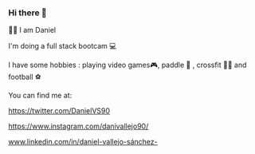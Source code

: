 ### Hi there 👋
🙋‍♂️ I am Daniel 

I'm doing a full stack bootcam 💻

I have some hobbies : playing video games🎮, paddle 🥎 , crossfit 🏋️‍♂️ and football ⚽

You can find me at:

 https://twitter.com/DanielVS90
 
 https://www.instagram.com/danivallejo90/
 
 www.linkedin.com/in/daniel-vallejo-sánchez-

<!--
**DanielVallejo90/DanielVallejo90** is a ✨ _special_ ✨ repository because its `README.md` (this file) appears on your GitHub profile.

Here are some ideas to get you started:

- 🔭 I’m currently working on ...
- 🌱 I’m currently learning ...
- 👯 I’m looking to collaborate on ...
- 🤔 I’m looking for help with ...
- 💬 Ask me about ...
- 📫 How to reach me: ...
- 😄 Pronouns: ...
- ⚡ Fun fact: ...
-->
